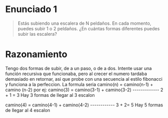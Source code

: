 # Enunciado 1

> Estás subiendo una escalera de N peldaños. En cada momento, puedes subir 1 o 2 peldaños. ¿En cuántas formas diferentes puedes subir las escalera?

# Razonamiento

Tengo dos formas de subir, de a un paso, o de a dos.
Intente usar una función recursiva que funcionaba, pero al crecer el numero tardaba demasiado en retornar, asi que probe con una secuencia al estilo fibonacci y funciona a la perfeccion.
La formula seria camino(n) = camino(n-1) + camino (n-2)
por ej:
camino(3) = camino(3-1) + camino(3-2)
------------- 2 + 1 = 3
Hay 3 formas de llegar al 3 escalon

camino(4) = camino(4-1) + camino(4-2)
------------ 3 + 2= 5
Hay 5 formas de llegar al 4 escalon
